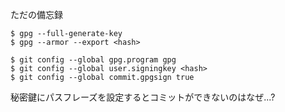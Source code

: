 ただの備忘録

```
$ gpg --full-generate-key
$ gpg --armor --export <hash>

$ git config --global gpg.program gpg
$ git config --global user.signingkey <hash>
$ git config --global commit.gpgsign true
```

秘密鍵にパスフレーズを設定するとコミットができないのはなぜ...?
